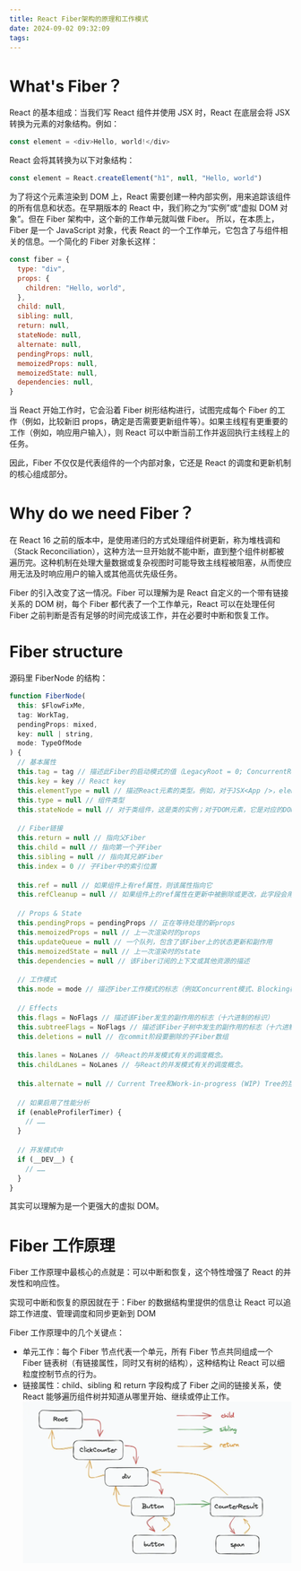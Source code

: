 ```yaml
---
title: React Fiber架构的原理和工作模式
date: 2024-09-02 09:32:09
tags:
---
```


# What's Fiber？

React 的基本组成：当我们写 React 组件并使用 JSX 时，React 在底层会将 JSX 转换为元素的对象结构。例如：

```js
const element = <div>Hello, world!</div>
```

React 会将其转换为以下对象结构：

```js
const element = React.createElement("h1", null, "Hello, world")
```

为了将这个元素渲染到 DOM 上，React 需要创建一种内部实例，用来追踪该组件的所有信息和状态。在早期版本的 React 中，我们称之为“实例”或“虚拟 DOM 对象”。但在 Fiber 架构中，这个新的工作单元就叫做 Fiber。
所以，在本质上，Fiber 是一个 JavaScript 对象，代表 React 的一个工作单元，它包含了与组件相关的信息。一个简化的 Fiber 对象长这样：

```js
const fiber = {
  type: "div",
  props: {
    children: "Hello, world",
  },
  child: null,
  sibling: null,
  return: null,
  stateNode: null,
  alternate: null,
  pendingProps: null,
  memoizedProps: null,
  memoizedState: null,
  dependencies: null,
}
```

当 React 开始工作时，它会沿着 Fiber 树形结构进行，试图完成每个 Fiber 的工作（例如，比较新旧 props，确定是否需要更新组件等）。如果主线程有更重要的工作（例如，响应用户输入），则 React 可以中断当前工作并返回执行主线程上的任务。

因此，Fiber 不仅仅是代表组件的一个内部对象，它还是 React 的调度和更新机制的核心组成部分。

# Why do we need Fiber？

在 React 16 之前的版本中，是使用递归的方式处理组件树更新，称为堆栈调和（Stack Reconciliation），这种方法一旦开始就不能中断，直到整个组件树都被遍历完。这种机制在处理大量数据或复杂视图时可能导致主线程被阻塞，从而使应用无法及时响应用户的输入或其他高优先级任务。

Fiber 的引入改变了这一情况。Fiber 可以理解为是 React 自定义的一个带有链接关系的 DOM 树，每个 Fiber 都代表了一个工作单元，React 可以在处理任何 Fiber 之前判断是否有足够的时间完成该工作，并在必要时中断和恢复工作。

# Fiber structure

源码里 FiberNode 的结构：

```js
function FiberNode(
  this: $FlowFixMe,
  tag: WorkTag,
  pendingProps: mixed,
  key: null | string,
  mode: TypeOfMode
) {
  // 基本属性
  this.tag = tag // 描述此Fiber的启动模式的值（LegacyRoot = 0; ConcurrentRoot = 1）
  this.key = key // React key
  this.elementType = null // 描述React元素的类型。例如，对于JSX<App />，elementType是App
  this.type = null // 组件类型
  this.stateNode = null // 对于类组件，这是类的实例；对于DOM元素，它是对应的DOM节点。

  // Fiber链接
  this.return = null // 指向父Fiber
  this.child = null // 指向第一个子Fiber
  this.sibling = null // 指向其兄弟Fiber
  this.index = 0 // 子Fiber中的索引位置

  this.ref = null // 如果组件上有ref属性，则该属性指向它
  this.refCleanup = null // 如果组件上的ref属性在更新中被删除或更改，此字段会用于追踪需要清理的旧ref

  // Props & State
  this.pendingProps = pendingProps // 正在等待处理的新props
  this.memoizedProps = null // 上一次渲染时的props
  this.updateQueue = null // 一个队列，包含了该Fiber上的状态更新和副作用
  this.memoizedState = null // 上一次渲染时的state
  this.dependencies = null // 该Fiber订阅的上下文或其他资源的描述

  // 工作模式
  this.mode = mode // 描述Fiber工作模式的标志（例如Concurrent模式、Blocking模式等）。

  // Effects
  this.flags = NoFlags // 描述该Fiber发生的副作用的标志（十六进制的标识）
  this.subtreeFlags = NoFlags // 描述该Fiber子树中发生的副作用的标志（十六进制的标识）
  this.deletions = null // 在commit阶段要删除的子Fiber数组

  this.lanes = NoLanes // 与React的并发模式有关的调度概念。
  this.childLanes = NoLanes // 与React的并发模式有关的调度概念。

  this.alternate = null // Current Tree和Work-in-progress (WIP) Tree的互相指向对方tree里的对应单元

  // 如果启用了性能分析
  if (enableProfilerTimer) {
    // ……
  }

  // 开发模式中
  if (__DEV__) {
    // ……
  }
}
```

其实可以理解为是一个更强大的虚拟 DOM。

# Fiber 工作原理

Fiber 工作原理中最核心的点就是：可以中断和恢复，这个特性增强了 React 的并发性和响应性。

实现可中断和恢复的原因就在于：Fiber 的数据结构里提供的信息让 React 可以追踪工作进度、管理调度和同步更新到 DOM

Fiber 工作原理中的几个关键点：

- 单元工作：每个 Fiber 节点代表一个单元，所有 Fiber 节点共同组成一个 Fiber 链表树（有链接属性，同时又有树的结构），这种结构让 React 可以细粒度控制节点的行为。
- 链接属性：child、sibling 和 return 字段构成了 Fiber 之间的链接关系，使 React 能够遍历组件树并知道从哪里开始、继续或停止工作。
  ![fiber work](../../assets/img/fiber-link.webp "fiber")
